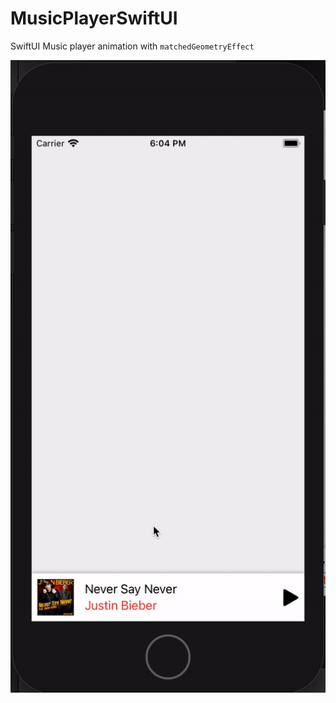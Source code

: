 # MusicPlayerSwiftUI

SwiftUI Music player animation with `matchedGeometryEffect`

![](musicPlayer.gif)

